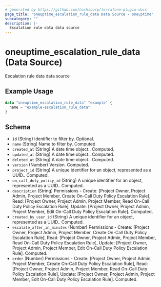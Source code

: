 ```yaml
---
# generated by https://github.com/hashicorp/terraform-plugin-docs
page_title: "oneuptime_escalation_rule_data Data Source - oneuptime"
subcategory: ""
description: |-
  Escalation rule data data source
---
```


# oneuptime_escalation_rule_data (Data Source)

Escalation rule data data source

## Example Usage

```terraform
data "oneuptime_escalation_rule_data" "example" {
  name = "example-escalation_rule_data"
}
```

## Schema

- `id` (String) Identifier to filter by. Optional.
- `name` (String) Name to filter by. Computed.
- `created_at` (String) A date time object.. Computed.
- `updated_at` (String) A date time object.. Computed.
- `deleted_at` (String) A date time object.. Computed.
- `version` (Number) Version. Computed.
- `project_id` (String) A unique identifier for an object, represented as a UUID.. Computed.
- `on_call_duty_policy_id` (String) A unique identifier for an object, represented as a UUID.. Computed.
- `description` (String) Permissions - Create: [Project Owner, Project Admin, Project Member, Create On-Call Duty Policy Escalation Rule], Read: [Project Owner, Project Admin, Project Member, Read On-Call Duty Policy Escalation Rule], Update: [Project Owner, Project Admin, Project Member, Edit On-Call Duty Policy Escalation Rule]. Computed.
- `created_by_user_id` (String) A unique identifier for an object, represented as a UUID.. Computed.
- `escalate_after_in_minutes` (Number) Permissions - Create: [Project Owner, Project Admin, Project Member, Create On-Call Duty Policy Escalation Rule], Read: [Project Owner, Project Admin, Project Member, Read On-Call Duty Policy Escalation Rule], Update: [Project Owner, Project Admin, Project Member, Edit On-Call Duty Policy Escalation Rule]. Computed.
- `order` (Number) Permissions - Create: [Project Owner, Project Admin, Project Member, Create On-Call Duty Policy Escalation Rule], Read: [Project Owner, Project Admin, Project Member, Read On-Call Duty Policy Escalation Rule], Update: [Project Owner, Project Admin, Project Member, Edit On-Call Duty Policy Escalation Rule]. Computed.
